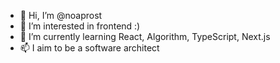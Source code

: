 - 👋 Hi, I’m @noaprost
- 👀 I’m interested in frontend :)
- 🌱 I’m currently learning React, Algorithm, TypeScript, Next.js
- 📫 I aim to be a software architect

<!---
noaprost/noaprost is a ✨ special ✨ repository because its `README.md` (this file) appears on your GitHub profile.
You can click the Preview link to take a look at your changes.
--->
